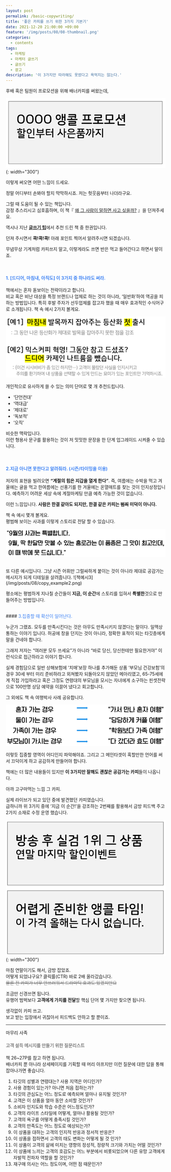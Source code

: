 ```yaml
---
layout: post
permalink: /basic-copywriting/
title: '좋은 카피를 쓰기 위한 3가지 기본기'
date: 2021-12-20 21:00:00 +09:00
feature: '/img/posts/08/08-thumbnail.png'
categories:
  - contents
tags:
  - 마케팅
  - 마케터 글쓰기
  - 글쓰기
  - 광고
description: '이 3가지만 따라해도 못썼다고 욕먹지는 않는다.'
---
```


후배 혹은 팀원이 프로모션을 위해 배너카피를 써왔는데,

![써온카피 예시](/img/posts/08/example1.png){: width="300"}

이렇게 써오면 어떤 느낌이 드세요.

정말 어디부터 손봐야 할지 막막하시죠.
저는 헛웃음부터 나더라구요.

그럴 때 도움이 될 수 있는 책입니다.  
감정 추스리시고 심호흡하며, 이 책『 [왜 그 사람이 말하면 사고 싶을까?](https://book.naver.com/bookdb/book_detail.naver?bid=20847863) 』을 던져주세요.

역시나 지난 <strong>[글쓰기 팁](https://kidult-marketer.com/5tips-for-banner-copy/)</strong>에서 추천 드린 책 중 한권입니다.

던져 주시면서 **콕!콕!콕!** 아래 포인트 찍어서 알려주시면 되겠습니다.

무념무상 기계처럼 카피쓰지 말고,
이렇게라도 쓰면 반은 먹고 들어간다고 하면서 말이죠.

<br>  

#### <span style="color:#4285F4"> 1. [드디어, 마침내, 아직도] 이 3가지 중 하나라도 써라. </span>

책에서는 혼자 돋보이는 전략이라고 합니다.  
비교 혹은 비난 대상을 특정 브랜드나 업체로 하는 것이 아니라, ‘일반화’하여 역공을 피하는 방법입니다. 특히 후발 주자가 선두업체를 잡고자 했을 때 매우 효과적인 수식어구로 소개됩니다. 책 속 예시 2가지 볼게요.  

![책예시1](/img/posts/08/copy_example1.png)

개인적으로 유사하게 쓸 수 있는 의미 단어로 몇 개 추천드립니다.
* ‘단언컨대’
* ‘역대급’
* ‘제대로’
* ‘독보적’
* ‘오직’  

비슷한 맥락입니다.  
이런 형용사 문구를 활용하는 것이 저 밋밋한 문장을 한 단계 업그레이드 시켜줄 수 있습니다.

<br>  

#### <span style="color:#4285F4"> 2.지금 아니면 못한다고 알려줘라. (시즌/타이밍을 이용) </span>

저자의 표현을 빌려오면 **“계절의 힘은 지갑을 열게 한다”**. 즉, 여름에는 수박을 먹고 겨울에는 귤을 먹고 한여름에는 선풍기를 한 겨울에는 온열매트를 찾는 것이 인지상정입니다. 예측하기 어려운 세상 속에 계절마케팅 만큼 예측 가능한 것이 없습니다.

이런 느낌입니다.
**사람은 한결 같아도 되지만, 한결 같은 카피는 ~~범죄~~ 미덕이 아니다.**

책 속 예시 몇개 볼게요.  
평범해 보이는 사과를 이렇게 스토리로 전달 할 수 있습니다.  

![책예시2](/img/posts/08/copy_example3.png)

<br>
 또 다른 예시입니다. 그냥 시즌 어휘만 그럴싸하게 붙이는 것이 아니라 제대로 공감가는 메시지가 되게 디테일을 살려줍니다.
![책예시3](/img/posts/08/copy_example2.png)

평소에는 평범하게 지나칠 순간들이 **지금, 이 순간**에 스토리를 입혀서 **특별한**것으로 만들어주는 방법입니다.

<br>  
#### <span style="color:#4285F4"> 3.집중할 때 확산이 일어난다. </span>

누군가 그랬죠. 모두를 만족시킨다는 것은 아무도 만족시키지 않겠다는 말이다. 일맥상통하는 이야기 입니다. 허공에 창을 던지는 것이 아니라, 정확한 표적이 되는 타깃층에게 말을 건네야 합니다.

그래저 저자는 “여러분 모두 쓰세요”가 아니라 “바로 당신, 당신한테만 필요한거야” 이런식으로 접근하라고 이야기 합니다.

실제 경험담으로 일반 상해보험에 ‘치매’보장 하나를 추가해둔 상품 ‘부모님 건강보험’의 경우  30세 부터 미리 준비하라고 외쳐봤자 되돌아오지 않았던 메아리였고, 65-75세에게 직접 가입하라고 혹은 그정도 연령대의 부모님을 모시는 자녀에게 소구하는 핀셋전략으로 100만명 상담 예약을 이끌어 냈다고 회고합니다.

그 외에도 책 속 여행박사 사례 공유합니다.  

![책예시4](/img/posts/08/copy_example4.png)

이렇듯 집중할 영역이 어디인지 파악해야죠. 그리고 그 메인타겟이 혹할만한 언어를 써서 끄덕이게 하고 공감하게 만들어야 합니다.

책에는 더 많은 내용들이 있지만 **이 3가지만 잘해도 괜찮은 공감가는 카피**들이 나옵니다.

아까 고구마먹는 느낌 그 카피.

실제 라이브가 되고 있던 중에 발견했던 카피였습니다.  
급하니까 위 3가지 중에 ‘지금 이 순간!’을 강조하는 2번째를 활용해서 금방 피드백 주고 2가지 소재로 수정 운영 했습니다.

![써온카피 예시2](/img/posts/08/example2.png){: width="300"}

마침 연말이기도 해서, 금방 잡았죠.  
어떻게 되었냐구요? 클릭률(CTR) 바로 2배 올라갔습니다.  
~~<span style="color:gray">물론 전 카피가 너무 안쓰러워서 드라마틱 효과도 있겠지만요</span>~~

조금만 신경쓰면 됩니다.  
유행어 범벅보다 **고객에게 가치를 전달**할 핵심 단어 몇 가지만 찾으면 됩니다.

생각없이 카피 쓰고.  
보고 받는 입장에서 귀찮아서 피드백도 안하고 할 뿐이죠.

---

마무리 사족

#### <span style="color:gray">고객 설득 메시지를 만들기 위한 질문리스트  </span>

책 26~27P를 참고 하면 됩니다.  
배너카피 뿐 아니라 상세페이지를 기획할 때 머리 아프지만 이런 질문에 대한 답을 통해 잡아나가면 좋습니다.

1. 타깃의 성별과 연령대는? 사용 지역은 어디인가?
2. 사용 경험이 있는가? 아니면 처음 접하는가?
3. 타깃의 관심도는 어느 정도로 예측되며 얼마나 유지될 것인가?
4. 고객은 이 상품을 얼마 동안 소비할 것인가?
5. 소비자 인지도와 학습 수준은 어느정도인가?
6. 고객의 라이프 스타일에 어떻게, 얼마나 활용될 것인가?
7. 고객의 욕구를 어떻게 충족시킬 것인가?
8. 고객의 만족도는 어느 정도로 예상되는가?
9. 이 상품을 대하는 고객의 인지적 반응과 정서적 반응은?
10. 이 상품을 접하면서 고객의 태도 변화는 어떻게 될 것 인가?
11. 이 상품이 고객의 삶에 미치는 영향의 정성적, 정량적 크기와 가치는 어떨 것인가?
12. 이 상품에 느끼는 고객의 호감도는 어느 부분에서 비롯되었으며 다른 유망 고객에게 자발적 전파자 역할을 할 것인가?
13. 재구매 의사는 어느 정도이며, 어떤 점 때문인가?
